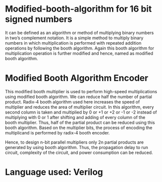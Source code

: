 # Modified-booth-algorithm for 16 bit signed numbers 

It can be defined as an algorithm or method of multiplying binary numbers in two’s complement notation. It is a simple method to multiply binary numbers in which multiplication is performed with repeated addition operations by following the booth algorithm. Again this booth algorithm for multiplication operation is further modified and hence, named as modified booth algorithm.

# Modified Booth Algorithm Encoder

This modified booth multiplier is used to perform high-speed multiplications using modified booth algorithm. We can reduce half the number of partial product. Radix-4 booth algorithm used here increases the speed of multiplier and reduces the area of multiplier circuit. In this algorithm, every second column is taken and multiplied by 0 or +1 or +2 or -1 or -2 instead of multiplying with 0 or 1 after shifting and adding of every column of the booth multiplier. Thus, half of the partial product can be reduced using this booth algorithm. Based on the multiplier bits, the process of encoding the multiplicand is performed by radix-4 booth encoder.

Hence, to design n-bit parallel multipliers only 2n partial products are generated by using booth algorithm. Thus, the propagation delay to run circuit, complexity of the circuit, and power consumption can be reduced.

# Language used: Verilog
